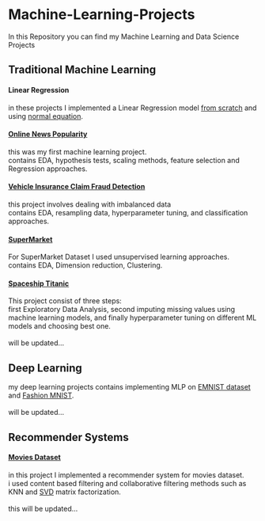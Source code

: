 # Machine-Learning-Projects
In this Repository you can find my Machine Learning and Data Science Projects<br>
## Traditional Machine Learning<br>
#### Linear Regression<br>
in these projects I implemented a Linear Regression model [from scratch](https://github.com/MeysamAgah/Machine-Learning-Projects/blob/main/Linear%20Regression%20from%20scratch.ipynb) and using [normal equation](https://github.com/MeysamAgah/Machine-Learning-Projects/blob/main/Linear%20Regression%20By%20Using%20Normal%20Equation.ipynb).<br>
#### [Online News Popularity](https://github.com/MeysamAgah/Machine-Learning-Projects/blob/main/Online%20News%20Popularity.ipynb)<br>
this was my first machine learning project.<br>
contains EDA, hypothesis tests, scaling methods, feature selection and Regression approaches.<br>
#### [Vehicle Insurance Claim Fraud Detection](https://github.com/MeysamAgah/Machine-Learning-Projects/blob/main/Vehicle%20Insurance%20Claim%20Fraud%20Detection.ipynb)<br>
this project involves dealing with imbalanced data<br>
contains EDA, resampling data, hyperparameter tuning, and classification approaches.<br>
#### [SuperMarket](https://github.com/MeysamAgah/Machine-Learning-Projects/blob/main/SuperMarket%20dataset.ipynb)<br>
For SuperMarket Dataset I used unsupervised learning approaches.<br>
contains EDA, Dimension reduction, Clustering.
#### [Spaceship Titanic](https://github.com/MeysamAgah/Machine-Learning-Projects/blob/main/Spaceship_Titanic.ipynb)<br>
This project consist of three steps:<br>
first Exploratory Data Analysis, second imputing missing values using machine learning models, and finally hyperparameter tuning on different ML models and choosing best one.<br>
<br>
will be updated...<br>

## Deep Learning<br>
my deep learning projects contains implementing MLP on [EMNIST dataset](https://github.com/MeysamAgah/Machine-Learning-Projects/blob/main/EMNIST.ipynb) and [Fashion MNIST](https://github.com/MeysamAgah/Machine-Learning-Projects/blob/main/Fashion%20MNIST.ipynb).<br>
<br>
will be updated...<br>
## Recommender Systems<br>
#### [Movies Dataset](https://github.com/MeysamAgah/Machine-Learning-Projects/blob/main/Recommender%20Systems.ipynb)
in this project I implemented a recommender system for movies dataset.<br>
i used content based filtering and collaborative filtering methods such as KNN and [SVD](https://github.com/MeysamAgah/Machine-Learning-Projects/blob/main/Recommender%20System%20SVDipynb.ipynb) matrix factorization.<br>
<br>
this will be updated...<br>
